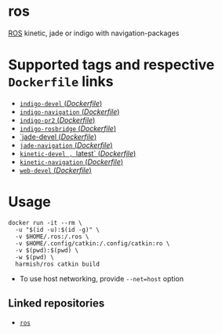 # ros

[ROS](http://www.ros.org/) kinetic, jade or indigo with navigation-packages

#  Supported tags and respective `Dockerfile` links

- [`indigo-devel` (*Dockerfile*)](https://github.com/harmishhk/dockerfiles/blob/master/ros/indigo-devel/Dockerfile)
- [`indigo-navigation` (*Dockerfile*)](https://github.com/harmishhk/dockerfiles/blob/master/ros/indigo-navigation/Dockerfile)
- [`indigo-pr2` (*Dockerfile*)](https://github.com/harmishhk/dockerfiles/blob/master/ros/indigo-pr2/Dockerfile)
- [`indigo-rosbridge` (*Dockerfile*)](https://github.com/harmishhk/dockerfiles/blob/master/ros/indigo-rosbridge/Dockerfile)
- [`jade-devel (*Dockerfile*)](https://github.com/harmishhk/dockerfiles/blob/master/ros/jade-devel/Dockerfile)
- [`jade-navigation` (*Dockerfile*)](https://github.com/harmishhk/dockerfiles/blob/master/ros/jade-navigation/Dockerfile)
- [`kinetic-devel , `latest` (*Dockerfile*)](https://github.com/harmishhk/dockerfiles/blob/master/ros/kinetic-devel/Dockerfile)
- [`kinetic-navigation` (*Dockerfile*)](https://github.com/harmishhk/dockerfiles/blob/master/ros/kinetic-navigation/Dockerfile)
- [`web-devel` (*Dockerfile*)](https://github.com/harmishhk/dockerfiles/blob/master/ros/web-devel/Dockerfile)

# Usage

```console
docker run -it --rm \
  -u "$(id -u):$(id -g)" \
  -v $HOME/.ros:/.ros \
  -v $HOME/.config/catkin:/.config/catkin:ro \
  -v $(pwd):$(pwd) \
  -w $(pwd) \
  harmish/ros catkin build
```

- To use host networking, provide `--net=host` option

## Linked repositories

- [`ros`](https://hub.docker.com/_/ros/)
